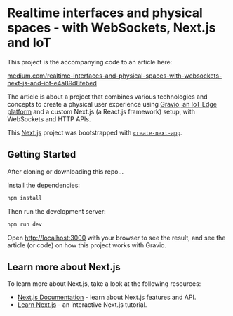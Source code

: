 # Realtime interfaces and physical spaces - with WebSockets, Next.js and IoT

This project is the accompanying code to an article here: 

[medium.com/realtime-interfaces-and-physical-spaces-with-websockets-next-js-and-iot-e4a89d8febed](https://dfjsc.medium.com/realtime-interfaces-and-physical-spaces-with-websockets-next-js-and-iot-e4a89d8febed)

The article is about a project that combines various technologies and concepts to create a physical user experience using [Gravio, an IoT Edge platform](https://www.gravio.com/en) and a custom Next.js (a React.js framework) setup, with WebSockets and HTTP APIs.

This [Next.js](https://nextjs.org/) project was bootstrapped with [`create-next-app`](https://github.com/vercel/next.js/tree/canary/packages/create-next-app).

## Getting Started

After cloning or downloading this repo...

Install the dependencies: 

```bash
npm install
```

Then run the development server:

```bash
npm run dev
```

Open [http://localhost:3000](http://localhost:3000) with your browser to see the result, and see the article (or code) on how this project works with Gravio.

## Learn more about Next.js

To learn more about Next.js, take a look at the following resources:

- [Next.js Documentation](https://nextjs.org/docs) - learn about Next.js features and API.
- [Learn Next.js](https://nextjs.org/learn) - an interactive Next.js tutorial.

